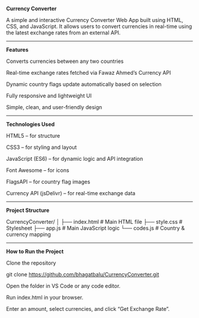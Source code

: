  **Currency Converter**

A simple and interactive Currency Converter Web App built using HTML, CSS, and JavaScript.
It allows users to convert currencies in real-time using the latest exchange rates from an external API.
_________________________________________________________________________________________________________________

 **Features**

 Converts currencies between any two countries

 Real-time exchange rates fetched via Fawaz Ahmed’s Currency API

 Dynamic country flags update automatically based on selection

 Fully responsive and lightweight UI

 Simple, clean, and user-friendly design
_______________________________________________________________________________________________________________________

 **Technologies Used**

HTML5 – for structure

CSS3 – for styling and layout

JavaScript (ES6) – for dynamic logic and API integration

Font Awesome – for icons

FlagsAPI – for country flag images

Currency API (jsDelivr) – for real-time exchange data
_____________________________________________________________________________________________________________________

 **Project Structure**
 
CurrencyConverter/
│
├── index.html      # Main HTML file
├── style.css       # Stylesheet
├── app.js          # Main JavaScript logic
└── codes.js        # Country & currency mapping

________________________________________________________________________________________________________________________

**How to Run the Project**

Clone the repository

git clone https://github.com/bhagatbalu/CurrencyConverter.git


Open the folder in VS Code or any code editor.

Run index.html in your browser.

Enter an amount, select currencies, and click “Get Exchange Rate”.
